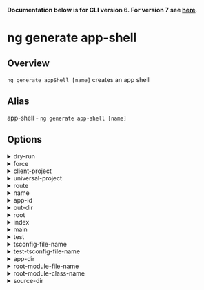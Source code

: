 <!-- Links in /docs/documentation should NOT have \`.md\` at the end, because they end up in our wiki at release. -->

**Documentation below is for CLI version 6. For version 7 see [here](https://angular.io/cli/generate)**.

# ng generate app-shell

## Overview
`ng generate appShell [name]` creates an app shell

## Alias
app-shell - `ng generate app-shell [name]`

## Options
<details>
  <summary>dry-run</summary>
  <p>
    <code>--dry-run</code> (alias: <code>-d</code>)
  </p>
  <p>
    Run through without making any changes.
  </p>
</details>
<details>
  <summary>force</summary>
  <p>
    <code>--force</code> (alias: <code>-f</code>)
  </p>
  <p>
    Forces overwriting of files.
  </p>
</details>
<details>
  <summary>client-project</summary>
  <p>
    <code>--client-project</code>
  </p>
  <p>
    Name of related client app.
  </p>
</details>
<details>
  <summary>universal-project</summary>
  <p>
    <code>--universal-project</code>
  </p>
  <p>
    Name of related universal app.
  </p>
</details>
<details>
  <summary>route</summary>
  <p>
    <code>--route</code>
  </p>
  <p>
    Route path used to produce the app shell.
  </p>
</details>
<details>
  <summary>name</summary>
  <p>
    <code>--name</code>
  </p>
  <p>
    Name of the universal app
  </p>
</details>
<details>
  <summary>app-id</summary>
  <p>
    <code>--app-id</code>
  </p>
  <p>
    The appId to use withServerTransition.
  </p>
</details>
<details>
  <summary>out-dir</summary>
  <p>
    <code>--out-dir</code>
  </p>
  <p>
    The output directory for build results.
  </p>
</details>
<details>
  <summary>root</summary>
  <p>
    <code>--root</code>
  </p>
  <p>
    The root directory of the app.
  </p>
</details>
<details>
  <summary>index</summary>
  <p>
    <code>--index</code>
  </p>
  <p>
    Name of the index file
  </p>
</details>
<details>
  <summary>main</summary>
  <p>
    <code>--main</code>
  </p>
  <p>
    The name of the main entry-point file.
  </p>
</details>
<details>
  <summary>test</summary>
  <p>
    <code>--test</code>
  </p>
  <p>
    The name of the test entry-point file.
  </p>
</details>
<details>
  <summary>tsconfig-file-name</summary>
  <p>
    <code>--tsconfig-file-name</code>
  </p>
  <p>
    The name of the TypeScript configuration file.
  </p>
</details>
<details>
  <summary>test-tsconfig-file-name</summary>
  <p>
    <code>--test-tsconfig-file-name</code>
  </p>
  <p>
    The name of the TypeScript configuration file for tests.
  </p>
</details>
<details>
  <summary>app-dir</summary>
  <p>
    <code>--app-dir</code>
  </p>
  <p>
    The name of the application directory.
  </p>
</details>
<details>
  <summary>root-module-file-name</summary>
  <p>
    <code>--root-module-file-name</code>
  </p>
  <p>
    The name of the root module file
  </p>
</details>
<details>
  <summary>root-module-class-name</summary>
  <p>
    <code>--root-module-class-name</code>
  </p>
  <p>
    The name of the root module class.
  </p>
</details>
<details>
  <summary>source-dir</summary>
  <p>
    <code>--source-dir</code> (alias: <code>-D</code>)
  </p>
  <p>
    The path of the source directory.
  </p>
</details>
